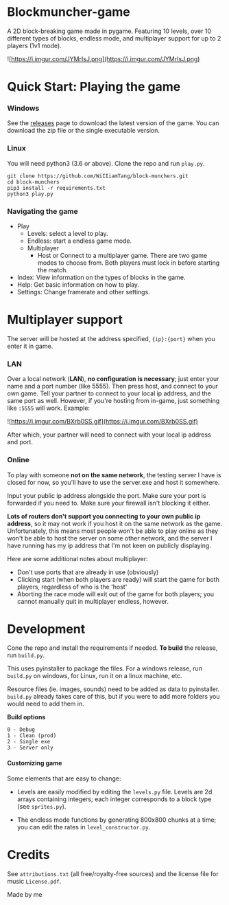# Blockmuncher-game

A 2D block-breaking game made in pygame. Featuring 10 levels, over 10 different types of blocks, endless mode, and multiplayer support for up to 2 players (1v1 mode). 

![https://i.imgur.com/JYMrIsJ.png](https://i.imgur.com/JYMrIsJ.png)


# Quick Start: Playing the game
### Windows
See the [releases]([https://github.com/WiIIiamTang/block-munchers/releases](https://github.com/WiIIiamTang/block-munchers/releases)) page to download the latest version of the game. You can download the zip file or the single executable version.

### Linux
You will need python3 (3.6 or above).
Clone the repo and run ``play.py``.
```
git clone https://github.com/WiIIiamTang/block-munchers.git
cd block-munchers
pip3 install -r requirements.txt
python3 play.py
```

### Navigating the game
- Play
   - Levels: select a level to play.
   - Endless: start a endless game mode.
   - Multiplayer
      - Host or Connect to a multiplayer game. There are two game modes to choose from. Both players must lock in before starting the match.
- Index: View information on the types of blocks in the game.
- Help: Get basic information on how to play.
- Settings: Change framerate and other settings.

# Multiplayer support
The server will be hosted at the address specified, `{ip}:{port}` when you enter it in game.

### LAN
Over a local network (**LAN**), **no configuration is necessary**; just enter your name and a port number (like 5555). Then press host, and connect to your own game. Tell your partner to connect to your local ip address, and the same port as well. However, if you're hosting from in-game, just something like ``:5555`` will work. Example:


![https://i.imgur.com/BXrb0SS.gif](https://i.imgur.com/BXrb0SS.gif)

After which, your partner will need to connect with your local ip address and port.


### Online
To play with someone **not on the same network**, the testing server I have is closed for now, so you'll have to use the server.exe and host it somewhere.

Input your public ip address alongside the port. Make sure your port is forwarded if you need to. Make sure your firewall isn't blocking it either.


**Lots of routers don't support you connecting to your own public ip address**, so it may not work if you host it on the same network as the game. Unfortunately, this means most people won't be able to play online as they won't be able to host the server on some other network, and the server I have running has my ip address that I'm not keen on publicly displaying.

 Here are some additional notes about multiplayer:

- Don't use ports that are already in use (obviously)
- Clicking start (when both players are ready) will start the game for both players, regardless of who is the 'host'
- Aborting the race mode will exit out of the game for both players; you cannot manually quit in multiplayer endless, however.

# Development
Cone the repo and install the requirements if needed.
**To build** the release, run ``build.py``.

This uses pyinstaller to package the files. For a windows release, run ``build.py`` on windows, for Linux, run it on a linux machine, etc.

Resource files (ie. images, sounds) need to be added as data to pyinstaller. ``build.py`` already takes care of this, but if you were to add more folders you would need to add them in.

__Build options__
```
0 - Debug
1 - Clean (prod)
2 - Single exe
3 - Server only
```
#### Customizing game
Some elements that are easy to change:
- Levels are easily modified by editing the ``levels.py`` file. Levels are 2d arrays containing integers; each integer corresponds to a block type (see ``sprites.py``).

 - The endless mode functions by generating 800x800 chunks at a time; you can edit the rates in ``level_constructor.py``.

# Credits

See ``attributions.txt`` (all free/royalty-free sources) and the license file for music ``License.pdf``.

Made by me
